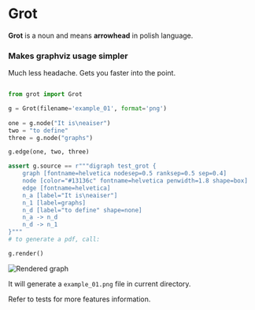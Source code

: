 # Grot
**Grot** is a noun and means **arrowhead** in polish language.
  
### Makes graphviz usage simpler
Much less headache. Gets you faster into the point.
 
```python

from grot import Grot

g = Grot(filename='example_01', format='png')
 
one = g.node("It is\neaiser")
two = "to define"
three = g.node("graphs")

g.edge(one, two, three)

assert g.source == r"""digraph test_grot {
	graph [fontname=helvetica nodesep=0.5 ranksep=0.5 sep=0.4]
	node [color="#13136c" fontname=helvetica penwidth=1.8 shape=box]
	edge [fontname=helvetica]
	n_a [label="It is\neaiser"]
	n_1 [label=graphs]
	n_d [label="to define" shape=none]
	n_a -> n_d
	n_d -> n_1
}"""
# to generate a pdf, call:

g.render()
```

![Rendered graph](tests/test_grot.dot.png?raw=true "Grot")

It will generate a `example_01.png` file in current directory.

Refer to tests for more features information.
